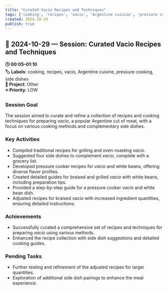 ```yaml
---
title: "Curated Vacio Recipes and Techniques"
tags: ['cooking', 'recipes', 'vacio', 'Argentine cuisine', 'pressure cooking', 'side dishes']
created: 2024-10-29
publish: true
---
```


## 📅 2024-10-29 — Session: Curated Vacio Recipes and Techniques

**🕒 00:05–01:10**  
**🏷️ Labels**: cooking, recipes, vacio, Argentine cuisine, pressure cooking, side dishes  
**📂 Project**: Other  
**⭐ Priority**: LOW  


### Session Goal
The session aimed to curate and refine a collection of recipes and cooking techniques for preparing *vacio*, a popular Argentine cut of meat, with a focus on various cooking methods and complementary side dishes.

### Key Activities
- Compiled traditional recipes for grilling and oven-roasting *vacio*.
- Suggested four side dishes to complement *vacio*, complete with a grocery list.
- Developed pressure cooker recipes for *vacio* and white beans, offering diverse flavor profiles.
- Created detailed guides for braised and grilled *vacio* with white beans, including preparation tips.
- Provided a step-by-step guide for a pressure cooker *vacio* and white bean dish.
- Adjusted recipes for braised *vacio* with increased ingredient quantities, ensuring detailed instructions.

### Achievements
- Successfully curated a comprehensive set of recipes and techniques for preparing *vacio* using various methods.
- Enhanced the recipe collection with side dish suggestions and detailed cooking guides.

### Pending Tasks
- Further testing and refinement of the adjusted recipes for larger quantities.
- Exploration of additional side dish pairings to enhance the meal experience.
